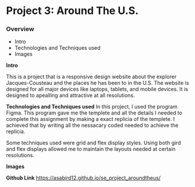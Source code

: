 # Project 3: Around The U.S.

### Overview

- Intro
- Technologies and Techniques used
- Images

**Intro**

This is a project that is a responsive design website about the explorer Jacques-Cousteau and the places he has been to in the U.S. The website is designed for all major devices like laptops, tablets, and mobile devices. It is designed to apealling and attractive at all resolutions.

**Technologies and Techniques used**
In this project, I used the program Figma. This program gave me the templete and all the details I needed to complete this assignment by making a exact replicia of the templete. I achieved that by writing all the nessacary coded needed to achieve the replicia.

Some techniques used were grid and flex display styles. Using both gird and flex displays allowed me to maintain the layouts needed at certain resolutions.

**Images**

**Github Link**
https://asabird12.github.io/se_project_aroundtheus/

